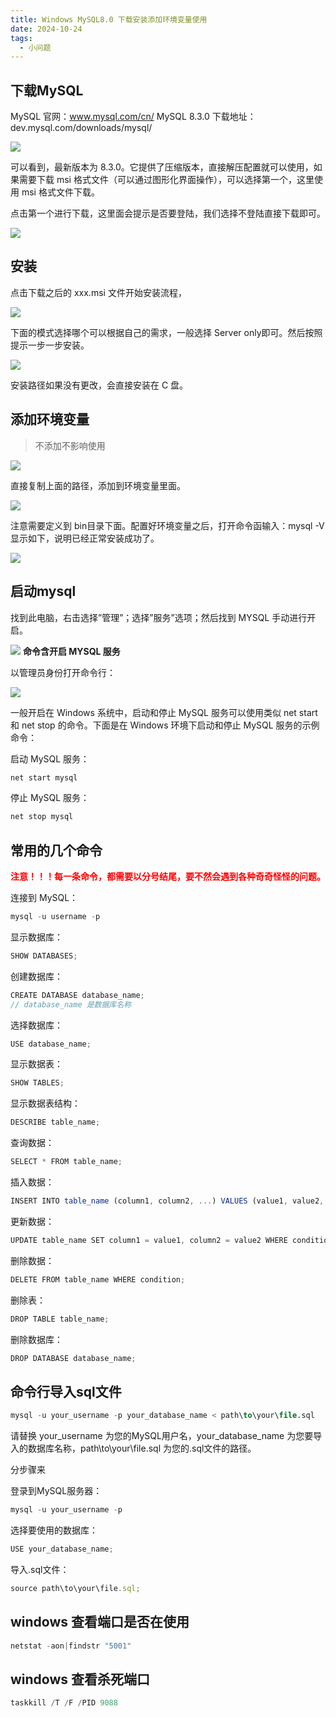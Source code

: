 ```yaml
---
title: Windows MySQL8.0 下载安装添加环境变量使用
date: 2024-10-24
tags:
  - 小问题
---
```


## 下载MySQL
MySQL 官网：www.mysql.com/cn/
MySQL 8.3.0 下载地址：dev.mysql.com/downloads/mysql/

<img src="../public/mysql1.png"/>

可以看到，最新版本为 8.3.0。它提供了压缩版本，直接解压配置就可以使用，如果需要下载 msi 格式文件（可以通过图形化界面操作），可以选择第一个，这里使用 msi 格式文件下载。

点击第一个进行下载，这里面会提示是否要登陆，我们选择不登陆直接下载即可。

<img src="../public/mysql2.png"/>

## 安装

点击下载之后的 xxx.msi 文件开始安装流程，

<img src="../public/mysql3.png"/>

下面的模式选择哪个可以根据自己的需求，一般选择 Server only即可。然后按照提示一步一步安装。

<img src="../public/mysql4.png"/>

安装路径如果没有更改，会直接安装在 C 盘。

## 添加环境变量

> 不添加不影响使用

<img src="../public/mysql5.png"/>

直接复制上面的路径，添加到环境变量里面。

<img src="../public/mysql6.png"/>

注意需要定义到 bin目录下面。配置好环境变量之后，打开命令函输入：mysql -V显示如下，说明已经正常安装成功了。

<img src="../public/mysql7.png"/>

## 启动mysql

找到此电脑，右击选择”管理”；选择”服务”选项；然后找到 MYSQL 手动进行开启。

<img src="../public/mysql8.png"/>

<b>
命令含开启 MYSQL 服务
</b>

以管理员身份打开命令行：

<img src="../public/mysql9.png"/>

一般开启在 Windows 系统中，启动和停止 MySQL 服务可以使用类似 net start 和 net stop 的命令。下面是在 Windows 环境下启动和停止 MySQL 服务的示例命令：

启动 MySQL 服务：

```js
net start mysql
```

停止 MySQL 服务：

```js
net stop mysql
```

## 常用的几个命令

<b style="color: red">注意！！！每一条命令，都需要以分号结尾，要不然会遇到各种奇奇怪怪的问题。
</b>

连接到 MySQL：

```js
mysql -u username -p
```

显示数据库：

```js
SHOW DATABASES;
```

创建数据库：

```js
CREATE DATABASE database_name;
// database_name 是数据库名称
```

选择数据库：

```js
USE database_name;
```

显示数据表：

```js
SHOW TABLES;
```

显示数据表结构：

```js
DESCRIBE table_name;
```

查询数据：

```js
SELECT * FROM table_name;
```

插入数据：

```js
INSERT INTO table_name (column1, column2, ...) VALUES (value1, value2, ...);
```

更新数据：

```js
UPDATE table_name SET column1 = value1, column2 = value2 WHERE condition;
```

删除数据：

```js
DELETE FROM table_name WHERE condition;
```

删除表：

```js
DROP TABLE table_name;
```

删除数据库：

```js
DROP DATABASE database_name;
```

## 命令行导入sql文件

```sql
mysql -u your_username -p your_database_name < path\to\your\file.sql
```
请替换 your_username 为您的MySQL用户名，your_database_name 为您要导入的数据库名称，path\to\your\file.sql 为您的.sql文件的路径。

分步骤来

登录到MySQL服务器：

```js
mysql -u your_username -p
```

选择要使用的数据库：

```js
USE your_database_name;
```

导入.sql文件：

```js
source path\to\your\file.sql;
```

## windows 查看端口是否在使用

```js
netstat -aon|findstr "5001"
```

## windows 查看杀死端口

```js
taskkill /T /F /PID 9088
```
